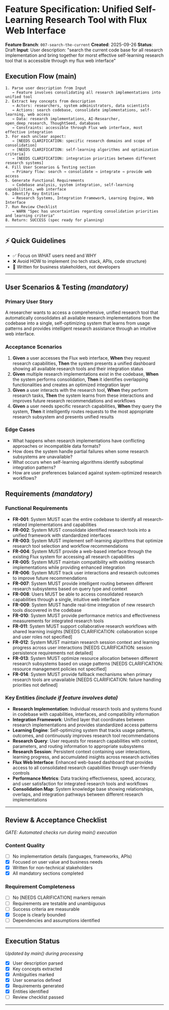 # Feature Specification: Unified Self-Learning Research Tool with Flux Web Interface

**Feature Branch**: `007-search-the-current`
**Created**: 2025-09-26
**Status**: Draft
**Input**: User description: "search the current code base for all research implementation and bring together for morst effective self-learning research tool that is accessible through my flux web interface"

## Execution Flow (main)
```
1. Parse user description from Input
   → Feature involves consolidating all research implementations into unified tool
2. Extract key concepts from description
   → Actors: researchers, system administrators, data scientists
   → Actions: search codebase, consolidate implementations, self-learning, web access
   → Data: research implementations, AI-Researcher, open_deep_research, ThoughtSeed, databases
   → Constraints: accessible through Flux web interface, most effective integration
3. For each unclear aspect:
   → [NEEDS CLARIFICATION: specific research domains and scope of consolidation]
   → [NEEDS CLARIFICATION: self-learning algorithms and optimization criteria]
   → [NEEDS CLARIFICATION: integration priorities between different research systems]
4. Fill User Scenarios & Testing section
   → Primary flow: search → consolidate → integrate → provide web access
5. Generate Functional Requirements
   → Codebase analysis, system integration, self-learning capabilities, web interface
6. Identify Key Entities
   → Research Systems, Integration Framework, Learning Engine, Web Interface
7. Run Review Checklist
   → WARN "Spec has uncertainties regarding consolidation priorities and learning criteria"
8. Return: SUCCESS (spec ready for planning)
```

---

## ⚡ Quick Guidelines
- ✅ Focus on WHAT users need and WHY
- ❌ Avoid HOW to implement (no tech stack, APIs, code structure)
- 👥 Written for business stakeholders, not developers

---

## User Scenarios & Testing *(mandatory)*

### Primary User Story
A researcher wants to access a comprehensive, unified research tool that automatically consolidates all available research implementations from the codebase into a single, self-optimizing system that learns from usage patterns and provides intelligent research assistance through an intuitive web interface.

### Acceptance Scenarios
1. **Given** a user accesses the Flux web interface, **When** they request research capabilities, **Then** the system presents a unified dashboard showing all available research tools and their integration status
2. **Given** multiple research implementations exist in the codebase, **When** the system performs consolidation, **Then** it identifies overlapping functionalities and creates an optimized integration layer
3. **Given** a user interacts with the research tool, **When** they perform research tasks, **Then** the system learns from these interactions and improves future research recommendations and workflows
4. **Given** a user needs specific research capabilities, **When** they query the system, **Then** it intelligently routes requests to the most appropriate research subsystem and presents unified results

### Edge Cases
- What happens when research implementations have conflicting approaches or incompatible data formats?
- How does the system handle partial failures when some research subsystems are unavailable?
- What occurs when self-learning algorithms identify suboptimal integration patterns?
- How are user preferences balanced against system-optimized research workflows?

## Requirements *(mandatory)*

### Functional Requirements
- **FR-001**: System MUST scan the entire codebase to identify all research-related implementations and capabilities
- **FR-002**: System MUST consolidate identified research tools into a unified framework with standardized interfaces
- **FR-003**: System MUST implement self-learning algorithms that optimize research tool selection and workflow recommendations
- **FR-004**: System MUST provide a web-based interface through the existing Flux system for accessing all research capabilities
- **FR-005**: System MUST maintain compatibility with existing research implementations while providing enhanced integration
- **FR-006**: System MUST track user interactions and research outcomes to improve future recommendations
- **FR-007**: System MUST provide intelligent routing between different research subsystems based on query type and context
- **FR-008**: Users MUST be able to access consolidated research capabilities through a single, intuitive web interface
- **FR-009**: System MUST handle real-time integration of new research tools discovered in the codebase
- **FR-010**: System MUST provide performance metrics and effectiveness measurements for integrated research tools
- **FR-011**: System MUST support collaborative research workflows with shared learning insights [NEEDS CLARIFICATION: collaboration scope and user roles not specified]
- **FR-012**: System MUST maintain research session context and learning progress across user interactions [NEEDS CLARIFICATION: session persistence requirements not detailed]
- **FR-013**: System MUST optimize resource allocation between different research subsystems based on usage patterns [NEEDS CLARIFICATION: resource management policies not specified]
- **FR-014**: System MUST provide fallback mechanisms when primary research tools are unavailable [NEEDS CLARIFICATION: failure handling priorities not defined]

### Key Entities *(include if feature involves data)*
- **Research Implementation**: Individual research tools and systems found in codebase with capabilities, interfaces, and compatibility information
- **Integration Framework**: Unified layer that coordinates between research implementations and provides standardized access patterns
- **Learning Engine**: Self-optimizing system that tracks usage patterns, outcomes, and continuously improves research tool recommendations
- **Research Query**: User requests for research capabilities with context, parameters, and routing information to appropriate subsystems
- **Research Session**: Persistent context containing user interactions, learning progress, and accumulated insights across research activities
- **Flux Web Interface**: Enhanced web-based dashboard that provides access to all consolidated research capabilities through user-friendly controls
- **Performance Metrics**: Data tracking effectiveness, speed, accuracy, and user satisfaction for integrated research tools and workflows
- **Consolidation Map**: System knowledge base showing relationships, overlaps, and integration pathways between different research implementations

---

## Review & Acceptance Checklist
*GATE: Automated checks run during main() execution*

### Content Quality
- [ ] No implementation details (languages, frameworks, APIs)
- [x] Focused on user value and business needs
- [x] Written for non-technical stakeholders
- [x] All mandatory sections completed

### Requirement Completeness
- [ ] No [NEEDS CLARIFICATION] markers remain
- [ ] Requirements are testable and unambiguous
- [ ] Success criteria are measurable
- [x] Scope is clearly bounded
- [ ] Dependencies and assumptions identified

---

## Execution Status
*Updated by main() during processing*

- [x] User description parsed
- [x] Key concepts extracted
- [x] Ambiguities marked
- [x] User scenarios defined
- [x] Requirements generated
- [x] Entities identified
- [ ] Review checklist passed

---